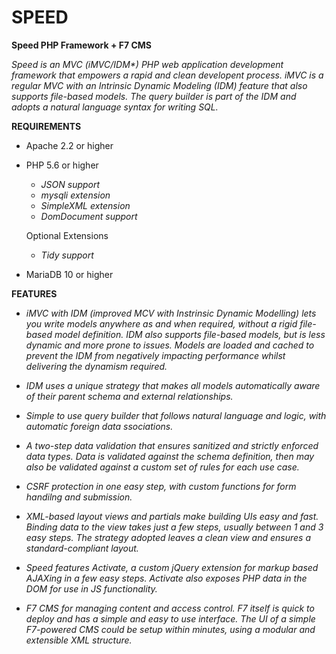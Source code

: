 # SPEED
**Speed PHP Framework + F7 CMS**

_Speed is an MVC (iMVC/IDM*) PHP web application development framework that empowers a rapid and clean developent process.
iMVC is a regular MVC with an Intrinsic Dynamic Modeling (IDM) feature that also supports file-based models.
The query builder is part of the IDM and adopts a natural language syntax for writing SQL._

**REQUIREMENTS**

-  Apache 2.2 or higher

-  PHP 5.6 or higher
   - _JSON support_
   - _mysqli extension_
   - _SimpleXML extension_
   - _DomDocument support_

   Optional Extensions
   - _Tidy support_
   
-  MariaDB 10 or higher

**FEATURES**

-  _iMVC with IDM (improved MCV with Instrinsic Dynamic Modelling) lets you write models anywhere as and when required, without a
   rigid file-based model definition. IDM also supports file-based models, but is less dynamic and more prone to issues.
   Models are loaded and cached to prevent the IDM from negatively impacting performance whilst delivering the dynamism required._ 

-  _IDM uses a unique strategy that makes all models automatically aware of their parent schema and external relationships._

-  _Simple to use query builder that follows natural language and logic, with automatic foreign data ssociations._

-  _A two-step data validation that ensures sanitized and strictly enforced data types. Data is validated against the schema
   definition, then may also be validated against a custom set of rules for each use case._ 

-  _CSRF protection in one easy step, with custom functions for form handilng and submission._

-  _XML-based layout views and partials make building UIs easy and fast. Binding data to the view takes just a few steps,
   usually between 1 and 3 easy steps. The strategy adopted leaves a clean view and ensures a standard-compliant layout._ 

-  _Speed features Activate, a custom jQuery extension for markup based AJAXing in a few easy steps. Activate also exposes
   PHP data in the DOM for use in JS functionality._

-  _F7 CMS for managing content and access control. F7 itself is quick to deploy and has a simple and easy to use interface.
   The UI of a simple F7-powered CMS could be setup within minutes, using a modular and extensible XML structure._ 
